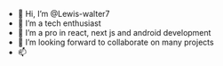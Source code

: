 - 👋 Hi, I’m @Lewis-walter7
- 👀 I’m a tech enthusiast 
- 🌱 I’m a pro in react, next js and android development 
- 💞️ I’m looking forward to collaborate on many projects
- 📫 

<!---
Lewis-walter7/Lewis-walter7 is a ✨ special ✨ repository because its `README.md` (this file) appears on your GitHub profile.
You can click the Preview link to take a look at your changes.
--->
